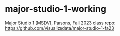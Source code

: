 # major-studio-1-working
Major Studio 1 (MSDV), Parsons, Fall 2023
class repo: https://github.com/visualizedata/major-studio-1-fa23
